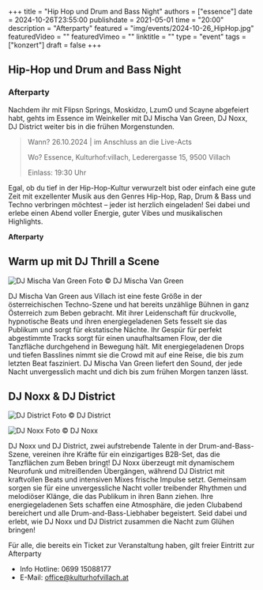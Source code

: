 +++
title = "Hip Hop und Drum and Bass Night"
authors = ["essence"]
date = 2024-10-26T23:55:00
publishdate = 2021-05-01
time = "20:00"
description = "Afterparty"
featured = "img/events/2024-10-26_HipHop.jpg"
featuredVideo = ""
featuredVimeo = ""
linktitle = ""
type = "event"
tags = ["konzert"]
draft = false
+++

## Hip-Hop und Drum and Bass Night

### Afterparty

Nachdem ihr mit Flipsn Springs, Moskidzo, LzumO und Scayne abgefeiert habt, gehts im Essence im Weinkeller mit DJ Mischa Van Green, DJ Noxx, DJ District weiter bis in die frühen Morgenstunden.

>Wann? 26.10.2024 | im Anschluss an die Live-Acts
>
>Wo? Essence, Kulturhof:villach, Lederergasse 15, 9500 Villach
>
>Einlass: 19:30 Uhr

Egal, ob du tief in der Hip-Hop-Kultur verwurzelt bist oder einfach eine gute Zeit mit exzellenter Musik aus den Genres Hip-Hop, Rap, Drum & Bass und Techno verbringen möchtest – jeder ist herzlich eingeladen! Sei dabei und erlebe einen Abend voller Energie, guter Vibes und musikalischen Highlights.

**Afterparty**

## Warm up mit DJ Thrill a Scene

![DJ Mischa Van Green](/img/events/2024-10-26_Mischa.jpg)
Foto © DJ Mischa Van Green

DJ Mischa Van Green aus Villach ist eine feste Größe in der österreichischen Techno-Szene und hat bereits unzählige Bühnen in ganz Österreich zum Beben gebracht. Mit ihrer Leidenschaft für druckvolle, hypnotische Beats und ihren energiegeladenen Sets fesselt sie das Publikum und sorgt für ekstatische Nächte. Ihr Gespür für perfekt abgestimmte Tracks sorgt für einen unaufhaltsamen Flow, der die Tanzfläche durchgehend in Bewegung hält. Mit energiegeladenen Drops und tiefen Basslines nimmt sie die Crowd mit auf eine Reise, die bis zum letzten Beat fasziniert. DJ Mischa Van Green liefert den Sound, der jede Nacht unvergesslich macht und dich bis zum frühen Morgen tanzen lässt.

## DJ Noxx & DJ District 

![DJ District](/img/events/2024-10-26_District.JPG)
Foto © DJ District

![DJ Noxx](/img/events/2024-10-26Romeo.JPG)
Foto © DJ Noxx

DJ Noxx und DJ District, zwei aufstrebende Talente in der Drum-and-Bass-Szene, vereinen ihre Kräfte für ein einzigartiges B2B-Set, das die Tanzflächen zum Beben bringt! DJ Noxx überzeugt mit dynamischem Neurofunk und mitreißenden Übergängen, während DJ District mit kraftvollen Beats und intensiven Mixes frische Impulse setzt.
Gemeinsam sorgen sie für eine unvergessliche Nacht voller treibender Rhythmen und melodiöser Klänge, die das Publikum in ihren Bann ziehen. Ihre energiegeladenen Sets schaffen eine Atmosphäre, die jeden Clubabend bereichert und alle Drum-and-Bass-Liebhaber begeistert. Seid dabei und erlebt, wie DJ Noxx und DJ District zusammen die Nacht zum Glühen bringen!

Für alle, die bereits ein Ticket zur Veranstaltung haben, gilt freier Eintritt zur Afterparty



- Info Hotline: 0699 15088177 
- E-Mail: office@kulturhofvillach.at
